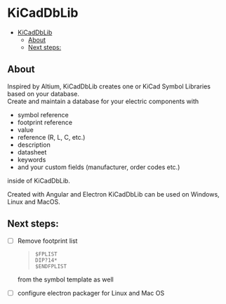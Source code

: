 # KiCadDbLib

- [KiCadDbLib](#kicaddblib)
  - [About](#about)
  - [Next steps:](#next-steps)

## About

Inspired by Altium, KiCadDbLib creates one or KiCad Symbol Libraries based on your database.  
Create and maintain a database for your electric components with

- symbol reference
- footprint reference
- value
- reference (R, L, C, etc.)
- description
- datasheet
- keywords
- and your custom fields (manufacturer, order codes etc.)

inside of KiCadDbLib.

Created with Angular and Electron KiCadDbLib can be used on Windows, Linux and MacOS.

## Next steps:

- [ ] Remove footprint list

  > `$FPLIST`  
  > `DIP?14*`  
  > `$ENDFPLIST`

  from the symbol template as well

- [ ] configure electron packager for Linux and Mac OS

